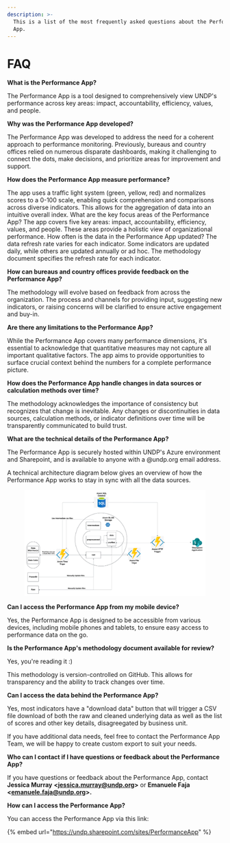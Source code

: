 ```yaml
---
description: >-
  This is a list of the most frequently asked questions about the Performance
  App.
---
```


# FAQ

**What is the Performance App?**

The Performance App is a tool designed to comprehensively view UNDP's performance across key areas: impact, accountability, efficiency, values, and people.

**Why was the Performance App developed?**

The Performance App was developed to address the need for a coherent approach to performance monitoring. Previously, bureaus and country offices relied on numerous disparate dashboards, making it challenging to connect the dots, make decisions, and prioritize areas for improvement and support.

**How does the Performance App measure performance?**&#x20;

The app uses a traffic light system (green, yellow, red) and normalizes scores to a 0-100 scale, enabling quick comprehension and comparisons across diverse indicators. This allows for the aggregation of data into an intuitive overall index. What are the key focus areas of the Performance App? The app covers five key areas: impact, accountability, efficiency, values, and people. These areas provide a holistic view of organizational performance. How often is the data in the Performance App updated? The data refresh rate varies for each indicator. Some indicators are updated daily, while others are updated annually or ad hoc. The methodology document specifies the refresh rate for each indicator.&#x20;

**How can bureaus and country offices provide feedback on the Performance App?**&#x20;

The methodology will evolve based on feedback from across the organization. The process and channels for providing input, suggesting new indicators, or raising concerns will be clarified to ensure active engagement and buy-in.&#x20;

**Are there any limitations to the Performance App?**&#x20;

While the Performance App covers many performance dimensions, it's essential to acknowledge that quantitative measures may not capture all important qualitative factors. The app aims to provide opportunities to surface crucial context behind the numbers for a complete performance picture.&#x20;

**How does the Performance App handle changes in data sources or calculation methods over time?**&#x20;

The methodology acknowledges the importance of consistency but recognizes that change is inevitable. Any changes or discontinuities in data sources, calculation methods, or indicator definitions over time will be transparently communicated to build trust.&#x20;

**What are the technical details of the Performance App?**

The Performance App is securely hosted within UNDP's Azure environment and Sharepoint, and is available to anyone with a @undp.org email address.&#x20;

A technical architecture diagram below gives an overview of how the Performance App works to stay in sync with all the data sources. &#x20;

<figure><img src=".gitbook/assets/technical diagram.png" alt=""><figcaption></figcaption></figure>

&#x20;

**Can I access the Performance App from my mobile device?**&#x20;

Yes, the Performance App is designed to be accessible from various devices, including mobile phones and tablets, to ensure easy access to performance data on the go.&#x20;

**Is the Performance App's methodology document available for review?**&#x20;

Yes, you're reading it :)

This methodology is version-controlled on GitHub. This allows for transparency and the ability to track changes over time.&#x20;

**Can I access the data behind the Performance App?**

Yes, most indicators have a "download data" button that will trigger a CSV file download of both the raw and cleaned underlying data as well as the list of scores and other key details, disagreegated by business unit.  

If you have additional data needs, feel free to contact the Performance App Team, we will be happy to create custom export to suit your needs. 

**Who can I contact if I have questions or feedback about the Performance App?**&#x20;

If you have questions or feedback about the Performance App, contact **Jessica Murray** **<**[**jessica.murray@undp.org**](mailto:jessica.murray@undp.org)**>** or **Emanuele Faja <**[**emanuele.faja@undp.org**](mailto:emanuele.faja@undp.org)**>.**&#x20;

**How can I access the Performance App?**&#x20;

You can access the Performance App via this link:&#x20;

{% embed url="https://undp.sharepoint.com/sites/PerformanceApp" %}




